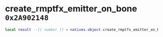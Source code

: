 # create_rmptfx_emitter_on_bone `0x2A902148`

```lua
local result --[[ number ]] = natives.object.create_rmptfx_emitter_on_bone(_unk0 --[[ number ]], _unk1 --[[ number ]], _unk2 --[[ number ]], _unk3 --[[ number ]], _unk4 --[[ number ]], _unk5 --[[ number ]], _unk6 --[[ number ]], _unk7 --[[ number ]])
```